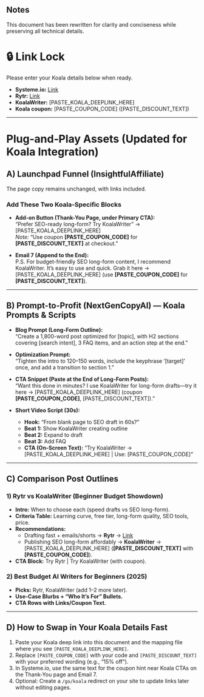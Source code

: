 ## Notes
This document has been rewritten for clarity and conciseness while preserving all technical details.

# 🔒 Link Lock
Please enter your Koala details below when ready.

- **Systeme.io:** [Link](https://systeme.io/?sa=sa0238900402f072313107c74cdb59f0c791091516)
- **Rytr:** [Link](https://rytr.me/?via=ashley-golemme)
- **KoalaWriter:** [PASTE_KOALA_DEEPLINK_HERE]
- **Koala coupon:** [PASTE_COUPON_CODE] ([PASTE_DISCOUNT_TEXT])

---

# Plug‑and‑Play Assets (Updated for Koala Integration)

## A) Launchpad Funnel (InsightfulAffiliate)
The page copy remains unchanged, with links included.

### Add These Two Koala-Specific Blocks

- **Add-on Button (Thank-You Page, under Primary CTA):**  
  “Prefer SEO-ready long-form? Try KoalaWriter” → [PASTE_KOALA_DEEPLINK_HERE]  
  _Note:_ “Use coupon **[PASTE_COUPON_CODE]** for **[PASTE_DISCOUNT_TEXT]** at checkout.”

- **Email 7 (Append to the End):**  
  P.S. For budget-friendly SEO long-form content, I recommend KoalaWriter. It’s easy to use and quick. Grab it here → [PASTE_KOALA_DEEPLINK_HERE] (use **[PASTE_COUPON_CODE]** for **[PASTE_DISCOUNT_TEXT]**).

---

## B) Prompt-to-Profit (NextGenCopyAI) — Koala Prompts & Scripts

- **Blog Prompt (Long-Form Outline):**  
  “Create a 1,800-word post optimized for [topic], with H2 sections covering [search intent], 3 FAQ items, and an action step at the end.”

- **Optimization Prompt:**  
  “Tighten the intro to 120–150 words, include the keyphrase ‘[target]’ once, and add a transition to section 1.”

- **CTA Snippet (Paste at the End of Long-Form Posts):**  
  “Want this done in minutes? I use KoalaWriter for long-form drafts—try it here → [PASTE_KOALA_DEEPLINK_HERE] (coupon **[PASTE_COUPON_CODE]**, [PASTE_DISCOUNT_TEXT]).”

- **Short Video Script (30s):**  
  - **Hook:** “From blank page to SEO draft in 60s?”  
  - **Beat 1:** Show KoalaWriter creating outline  
  - **Beat 2:** Expand to draft  
  - **Beat 3:** Add FAQ  
  - **CTA (On-Screen Text):** “Try KoalaWriter → [PASTE_KOALA_DEEPLINK_HERE] | Use: [PASTE_COUPON_CODE]”

---

## C) Comparison Post Outlines

### 1) Rytr vs KoalaWriter (Beginner Budget Showdown)
- **Intro:** When to choose each (speed drafts vs SEO long-form).  
- **Criteria Table:** Learning curve, free tier, long-form quality, SEO tools, price.  
- **Recommendations:**  
  - Drafting fast + emails/shorts → **Rytr** → [Link](https://rytr.me/?via=ashley-golemme)  
  - Publishing SEO long-form affordably → **KoalaWriter** → [PASTE_KOALA_DEEPLINK_HERE] (**[PASTE_DISCOUNT_TEXT]** with **[PASTE_COUPON_CODE]**).  
- **CTA Block:** Try Rytr | Try KoalaWriter (with coupon).

### 2) Best Budget AI Writers for Beginners (2025)
- **Picks:** Rytr, KoalaWriter (add 1–2 more later).  
- **Use-Case Blurbs + “Who It’s For” Bullets.**  
- **CTA Rows with Links/Coupon Text.**

---

## D) How to Swap in Your Koala Details Fast
1. Paste your Koala deep link into this document and the mapping file where you see `[PASTE_KOALA_DEEPLINK_HERE]`.  
2. Replace `[PASTE_COUPON_CODE]` with your code and `[PASTE_DISCOUNT_TEXT]` with your preferred wording (e.g., “15% off”).  
3. In Systeme.io, use the same text for the coupon hint near Koala CTAs on the Thank-You page and Email 7.  
4. Optional: Create a `/go/koala` redirect on your site to update links later without editing pages.